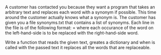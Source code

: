A customer has contacted you because they want a program that takes an arbitrary text and replaces each word with a synonym if possible. This time around the customer actually knows what a synonym is. The customer has given you a file synonyms.txt that contains a list of synonyms. Each line in the file is of the following format:
<word to be replaced>=<word to replace with> where each occurance of the word on
the left-hand-side is to be replaced with the right-hand-side word.

Write a function that reads the given text, greates a dictionary and when is called with the passed text it replaces all the words that are replaceable.
